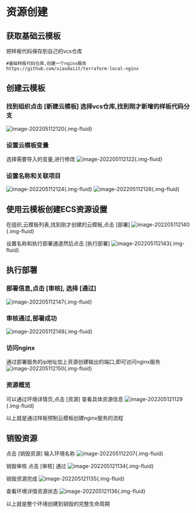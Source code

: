 # 资源创建

## 获取基础云模板
把样板代码保存到自己的vcs仓库
```shell
#基础样板代码仓库,创建一个nginx服务
https://github.com/xiaodaiit/terraform-local-nginx
```


##  创建云模板

### 找到组织点击 [新建云模板] 选择vcs仓库,找到刚才新增的样板代码分支
![image-202205112120](../images/img-202205112120.png){.img-fluid}

### 设置云模板变量
选择需要导入的变量,进行修改
![image-202205112122](../images/img-202205112122.png){.img-fluid}

### 设置名称和关联项目

![image-202205112124](../images/img-202205112124.png){.img-fluid}
![image-202205112126](../images/img-202205112126.png){.img-fluid}



## 使用云模板创建ECS资源设置
在组织,云模板列表,找到刚才创建的云模板,点击 [部署]
![image-202205112140](../images/img-202205112140.png){.img-fluid}

设置名称和执行部署通道然后点击 [执行部署]
![image-202205112143](../images/img-202205112143.png){.img-fluid}


## 执行部署

### 部署信息,点击  [审核], 选择 [通过]
![image-202205112147](../images/img-202205112147.png){.img-fluid}

### 审核通过,部署成功
![image-202205112148](../images/img-202205112148.png){.img-fluid}

### 访问nginx
通过部署服务的ip地址加上资源创建输出的端口,即可访问nginx服务
![image-202205112150](../images/img-202205112150.png){.img-fluid}

### 资源概览
可以通过环境详情页,点击 [资源] 查看具体资源信息
![image-202205121129](../images/img-202205121129.png){.img-fluid}

以上就是通过样板预制云模板创建nginx服务的流程

## 销毁资源
点击 [销毁资源] 输入环境名称
![image-202205112207](../images/img-202205112207.png){.img-fluid}

销毁审核 点击 [审核] 通过
![image-202205121134](../images/img-202205121134.png){.img-fluid}

销毁资源完成
![image-202205121135](../images/img-202205121135.png){.img-fluid}

查看环境详情资源状态
![image-202205121136](../images/img-202205121136.png){.img-fluid}

以上就是整个环境创建到销毁的完整生命周期

